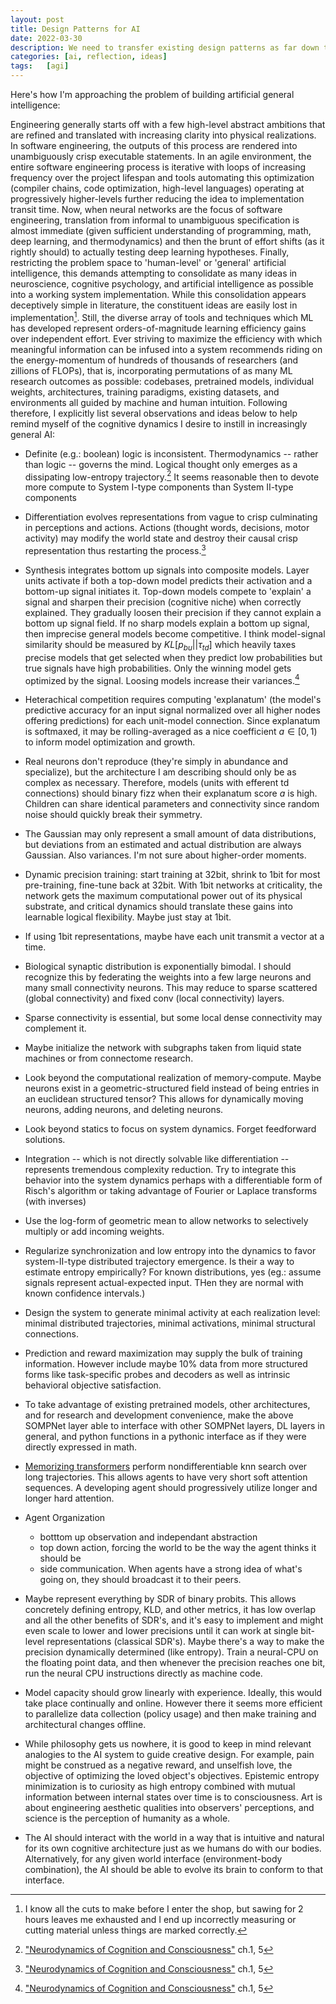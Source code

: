 ```yaml
---
layout: post
title: Design Patterns for AI
date: 2022-03-30
description: We need to transfer existing design patterns as far down the stack as possible.
categories: [ai, reflection, ideas]
tags:   [agi]
---
```


Here's how I'm approaching the problem of building artificial general intelligence:

Engineering generally starts off with a few high-level abstract ambitions that are refined and translated with increasing clarity into physical realizations. In software engineering, the outputs of this process are rendered into unambiguously crisp executable statements. In an agile environment, the entire software engineering process is iterative with loops of increasing frequency over the project lifespan and tools automating this optimization (compiler chains, code optimization, high-level languages) operating at progressively higher-levels further reducing the idea to implementation transit time. Now, when neural networks are the focus of software engineering, translation from informal to unambiguous specification is almost immediate (given sufficient understanding of programming, math, deep learning, and thermodynamics) and then the brunt of effort shifts (as it rightly should) to actually testing deep learning hypotheses. Finally, restricting the problem space to 'human-level' or 'general' artificial intelligence, this demands attempting to consolidate as many ideas in neuroscience, cognitive psychology, and artificial intelligence as possible into a working system implementation. While this consolidation appears deceptively simple in literature, the constituent ideas are easily lost in implementation[^1]. Still, the diverse array of tools and techniques which ML has developed represent orders-of-magnitude learning efficiency gains over independent effort. Ever striving to maximize the efficiency with which meaningful information can be infused into a system recommends riding on the energy-momentum of hundreds of thousands of researchers (and zillions of FLOPs), that is, incorporating permutations of as many ML research outcomes as possible: codebases, pretrained models, individual weights, architectures, training paradigms, existing datasets, and environments all guided by machine and human intuition. Following therefore, I explicitly list several observations and ideas below to help remind myself of the cognitive dynamics I desire to instill in increasingly general AI:

- Definite (e.g.: boolean) logic is inconsistent. Thermodynamics -- rather than logic -- governs the mind. Logical thought only emerges as a dissipating low-entropy trajectory.[^2] It seems reasonable then to devote more compute to System I-type components than System II-type components

- Differentiation evolves representations from vague to crisp culminating in perceptions and actions. Actions (thought words, decisions, motor activity) may modify the world state and destroy their causal crisp representation thus restarting the process.[^2]

- Synthesis integrates bottom up signals into composite models. Layer units activate if both a top-down model predicts their activation and a bottom-up signal initiates it. Top-down models compete to 'explain' a signal and sharpen their precision (cognitive niche) when correctly explained. They gradually loosen their precision if they cannot explain a bottom up signal field. If no sharp models explain a bottom up signal, then imprecise general models become competitive. I think model-signal similarity should be measured by $KL[p_{bu} || \tau_{td}]$ which heavily taxes precise models that get selected when they predict low probabilities but true signals have high probabilities. Only the winning model gets optimized by the signal. Loosing models increase their variances.[^2]

- Heterachical competition requires computing 'explanatum' (the model's predictive accuracy for an input signal normalized over all higher nodes offering predictions) for each unit-model connection. Since explanatum is softmaxed, it may be rolling-averaged as a nice coefficient $a \in [0, 1)$ to inform model optimization and growth.

- Real neurons don't reproduce (they're simply in abundance and specialize), but the architecture I am describing should only be as complex as necessary. Therefore, models (units with efferent td connections) should binary fizz when their explanatum score $a$ is high. Children can share identical parameters and connectivity since random noise should quickly break their symmetry.

- The Gaussian may only represent a small amount of data distributions, but deviations from an estimated and actual distribution are always Gaussian. Also variances. I'm not sure about higher-order moments.

- Dynamic precision training: start training at 32bit, shrink to 1bit for most pre-training, fine-tune back at 32bit. With 1bit networks at criticality, the network gets the maximum computational power out of its physical substrate, and critical dynamics should translate these gains into learnable logical flexibility. Maybe just stay at 1bit.

- If using 1bit representations, maybe have each unit transmit a vector at a time.

- Biological synaptic distribution is exponentially bimodal. I should recognize this by federating the weights into a few large neurons and many small connectivity neurons. This may reduce to sparse scattered (global connectivity) and fixed conv (local connectivity) layers.

- Sparse connectivity is essential, but some local dense connectivity may complement it.

- Maybe initialize the network with subgraphs taken from liquid state machines or from connectome research.

- Look beyond the computational realization of memory-compute. Maybe neurons exist in a geometric-structured field instead of being entries in an euclidean structured tensor? This allows for dynamically moving neurons, adding neurons, and deleting neurons.

- Look beyond statics to focus on system dynamics. Forget feedforward solutions.

- Integration -- which is not directly solvable like differentiation -- represents tremendous complexity reduction. Try to integrate this behavior into the system dynamics perhaps with a differentiable form of Risch's algorithm or taking advantage of Fourier or Laplace transforms (with inverses)

- Use the log-form of geometric mean to allow networks to selectively multiply or add incoming weights.

- Regularize synchronization and low entropy into the dynamics to favor system-II-type distributed trajectory emergence. Is their a way to estimate entropy empirically? For known distributions, yes (eg.: assume signals represent actual-expected input. THen they are normal with known confidence intervals.)

- Design the system to generate minimal activity at each realization level: minimal distributed trajectories, minimal activations, minimal structural connections.

- Prediction and reward maximization may supply the bulk of training information. However include maybe 10% data from more structured forms like task-specific probes and decoders as well as intrinsic behavioral objective satisfaction.

- To take advantage of existing pretrained models, other architectures, and for research and development convenience, make the above SOMPNet layer able to interface with other SOMPNet layers, DL layers in general, and python functions in a pythonic interface as if they were directly expressed in math.

- [Memorizing transformers](https://arxiv.org/pdf/2203.08913v1.pdf) perform nondifferentiable knn search over long trajectories. This allows agents to have very short soft attention sequences. A developing agent should  progressively utilize longer and longer hard attention.

- Agent Organization
  - botttom up observation and independant abstraction
  - top down action, forcing the world to be the way the agent thinks it should be
  - side communication. When agents have a strong idea of what's going on, they should broadcast it to their peers.

- Maybe represent everything by SDR of binary probits. This allows concretely defining entropy, KLD, and other metrics, it has low overlap and all the other benefits of SDR's, and it's easy to implement and might even scale to lower and lower precisions until it can work at single bit-level representations (classical SDR's). Maybe there's a way to make the precision dynamically determined (like entropy). Train a neural-CPU on the floating point data, and then whenever the precision reaches one bit, run the neural CPU instructions directly as machine code.

- Model capacity should grow linearly with experience. Ideally, this would take place continually and online. However there it seems more efficient to parallelize data collection (policy usage) and then make training and architectural changes offline. 

- While philosophy gets us nowhere, it is good to keep in mind relevant analogies to the AI system to guide creative design. For example, pain might be construed as a negative reward, and unselfish love, the objective of optimizing the loved object's objectives. Epistemic entropy minimization is to curiosity as high entropy combined with mutual information between internal states over time is to consciousness. Art is about engineering aesthetic qualities into observers' perceptions, and science is the perception of humanity as a whole.

- The AI should interact with the world in a way that is intuitive and natural for its own cognitive architecture just as we humans do with our bodies. Alternatively, for any given world interface (environment-body combination), the AI should be able to evolve its brain to conform to that interface.

[^1]: I know all the cuts to make before I enter the shop, but sawing for 2 hours leaves me exhausted and I end up incorrectly measuring or cutting material unless things are marked correctly.
[^2]: ["Neurodynamics of Cognition and Consciousness"](https://link.springer.com/book/10.1007/978-3-540-73267-9) ch.1, 5
